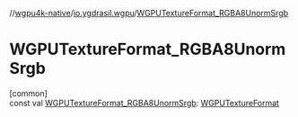 //[wgpu4k-native](../../index.md)/[io.ygdrasil.wgpu](index.md)/[WGPUTextureFormat_RGBA8UnormSrgb](-w-g-p-u-texture-format_-r-g-b-a8-unorm-srgb.md)

# WGPUTextureFormat_RGBA8UnormSrgb

[common]\
const val [WGPUTextureFormat_RGBA8UnormSrgb](-w-g-p-u-texture-format_-r-g-b-a8-unorm-srgb.md): [WGPUTextureFormat](-w-g-p-u-texture-format/index.md)